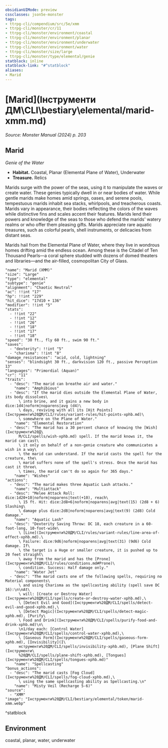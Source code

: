 ```yaml
---
obsidianUIMode: preview
cssclasses: json5e-monster
tags:
- ttrpg-cli/compendium/src/5e/xmm
- ttrpg-cli/monster/cr/11
- ttrpg-cli/monster/environment/coastal
- ttrpg-cli/monster/environment/planar
- ttrpg-cli/monster/environment/underwater
- ttrpg-cli/monster/environment/water
- ttrpg-cli/monster/size/large
- ttrpg-cli/monster/type/elemental/genie
statblock: inline
statblock-link: "#^statblock"
aliases:
- Marid
---
```

# [Marid](Інструменти ДМ\CLI\bestiary\elemental/marid-xmm.md)
*Source: Monster Manual (2024) p. 203*  

## Marid

*Genie of the Water*

- **Habitat.** Coastal, Planar (Elemental Plane of Water), Underwater  
- **Treasure.** Relics  

Marids surge with the power of the seas, using it to manipulate the waves or create water. These genies typically dwell in or near bodies of water. While gentle marids make homes amid springs, oases, and serene pools, tempestuous marids inhabit sea stacks, whirlpools, and treacherous coasts. Marids vary in appearance, their bodies reflecting the colors of the waves while distinctive fins and scales accent their features. Marids lend their powers and knowledge of the seas to those who defend the marids' watery realms or who offer them pleasing gifts. Marids appreciate rare aquatic treasures, such as colorful pearls, shell instruments, or delicacies from distant seas.

Marids hail from the Elemental Plane of Water, where they live in wondrous homes drifting amid the endless ocean. Among these is the Citadel of Ten Thousand Pearls—a coral sphere studded with dozens of domed theaters and libraries—and the air-filled, cosmopolitan City of Glass.

```statblock
"name": "Marid (XMM)"
"size": "Large"
"type": "elemental"
"subtype": "genie"
"alignment": "Chaotic Neutral"
"ac": !!int "17"
"hp": !!int "229"
"hit_dice": "17d10 + 136"
"modifier": !!int "5"
"stats":
  - !!int "22"
  - !!int "12"
  - !!int "26"
  - !!int "18"
  - !!int "17"
  - !!int "18"
"speed": "30 ft., fly 60 ft., swim 90 ft."
"saves":
  - "dexterity": !!int "5"
  - "charisma": !!int "8"
"damage_resistances": "acid, cold, lightning"
"senses": "blindsight 30 ft., darkvision 120 ft., passive Perception 13"
"languages": "Primordial (Aquan)"
"cr": "11"
"traits":
  - "desc": "The marid can breathe air and water."
    "name": "Amphibious"
  - "desc": "If the marid dies outside the Elemental Plane of Water, its body dissolves\
      \ into brine, and it gains a new body in dice:1d4|noform|noparens|avg (d4)\
      \ days, reviving with all its [Hit Points](Інструменти%20ДМ/CLI/rules/variant-rules/hit-points-xphb.md)\
      \ somewhere on the Plane of Water."
    "name": "Elemental Restoration"
  - "desc": "The marid has a 30 percent chance of knowing the [Wish](Інструменти%20Д\
      М/CLI/spells/wish-xphb.md) spell. If the marid knows it, the marid can cast\
      \ it only on behalf of a non-genie creature who communicates a wish in a way\
      \ the marid can understand. If the marid casts the spell for the creature, the\
      \ marid suffers none of the spell's stress. Once the marid has cast it three\
      \ times, the marid can't do so again for 365 days."
    "name": "Wishes"
"actions":
  - "desc": "The marid makes three Aquatic Lash attacks."
    "name": "Multiattack"
  - "desc": "Melee Attack Roll: dice:1d20+10|noform|noparens|text(+10), reach\
      \ 15 ft. Hit: dice:2d8+6|noform|noparens|avg|text(15) (2d8 + 6) Slashing\
      \ damage plus dice:2d8|noform|noparens|avg|text(9) (2d8) Cold damage."
    "name": "Aquatic Lash"
  - "desc": "Dexterity Saving Throw: DC 18, each creature in a 60-foot-long, 10-foot-wide\
      \ [Line](Інструменти%20ДМ/CLI/rules/variant-rules/line-area-of-effect-xphb.md).\
      \ Failure: dice:9d6|noform|noparens|avg|text(31) (9d6) Cold damage. If\
      \ the target is a Huge or smaller creature, it is pushed up to 20 feet straight\
      \ away from the marid and has the [Prone](Інструменти%20ДМ/CLI/rules/conditions.md#Prone)\
      \ condition. Success: Half damage only."
    "name": "Water Jet"
  - "desc": "The marid casts one of the following spells, requiring no Material components\
      \ and using Charisma as the spellcasting ability (spell save DC 16):\n\nAt\
      \ will: [Create or Destroy Water](Інструменти%20ДМ/CLI/spells/create-or-destroy-water-xphb.md),\
      \ [Detect Evil and Good](Інструменти%20ДМ/CLI/spells/detect-evil-and-good-xphb.md),\
      \ [Detect Magic](Інструменти%20ДМ/CLI/spells/detect-magic-xphb.md), [Purify\
      \ Food and Drink](Інструменти%20ДМ/CLI/spells/purify-food-and-drink-xphb.md)\n\
      \n1/day each: [Control Water](Інструменти%20ДМ/CLI/spells/control-water-xphb.md),\
      \ [Gaseous Form](Інструменти%20ДМ/CLI/spells/gaseous-form-xphb.md), [Invisibility](І\
      нструменти%20ДМ/CLI/spells/invisibility-xphb.md), [Plane Shift](Інструменти\
      %20ДМ/CLI/spells/plane-shift-xphb.md), [Tongues](Інструменти%20ДМ/CLI/spells/tongues-xphb.md)"
    "name": "Spellcasting"
"bonus_actions":
  - "desc": "The marid casts [Fog Cloud](Інструменти%20ДМ/CLI/spells/fog-cloud-xphb.md),\
      \ using the same spellcasting ability as Spellcasting.\n"
    "name": "Misty Veil (Recharge 5-6)"
"source":
  - "XMM"
"image": "Інструменти%20ДМ/CLI/bestiary/elemental/token/marid-xmm.webp"
```
^statblock

## Environment

coastal, planar, water, underwater